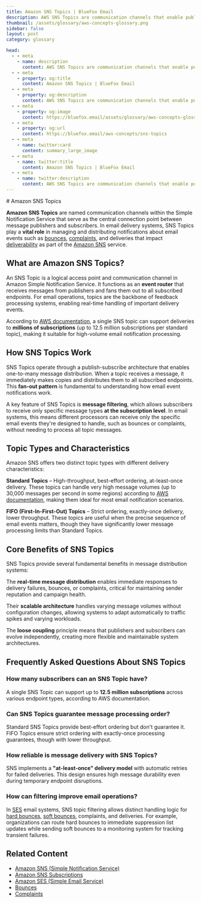 ```yaml
---
title: Amazon SNS Topics | BlueFox Email
description: AWS SNS Topics are communication channels that enable publishers to distribute messages to multiple subscribers through Amazon's Simple Notification Service, critical for email event processing.
thumbnail: /assets/glossary/aws-concepts-glossary.png
sidebar: false
layout: post
category: glossary

head:
  - - meta
    - name: description
      content: AWS SNS Topics are communication channels that enable publishers to distribute messages to multiple subscribers through Amazon's Simple Notification Service, critical for email event processing.
  - - meta
    - property: og:title
      content: Amazon SNS Topics | BlueFox Email
  - - meta
    - property: og:description
      content: AWS SNS Topics are communication channels that enable publishers to distribute messages to multiple subscribers through Amazon's Simple Notification Service, critical for email event processing.
  - - meta
    - property: og:image
      content: https://bluefox.email/assets/glossary/aws-concepts-glossary.png
  - - meta
    - property: og:url
      content: https://bluefox.email/aws-concepts/sns-topics
  - - meta
    - name: twitter:card
      content: summary_large_image
  - - meta
    - name: twitter:title
      content: Amazon SNS Topics | BlueFox Email
  - - meta
    - name: twitter:description
      content: AWS SNS Topics are communication channels that enable publishers to distribute messages to multiple subscribers through Amazon's Simple Notification Service, critical for email event processing.
---
```

<GlossaryNavigation />
# Amazon SNS Topics

**Amazon SNS Topics** are named communication channels within the Simple Notification Service that serve as the central connection point between message publishers and subscribers. In email delivery systems, SNS Topics play a **vital role** in managing and distributing notifications about email events such as [bounces](/email-sending-concepts/bounces), [complaints](/email-sending-concepts/complaints), and deliveries that impact [deliverability](/email-sending-concepts/deliverability) as part of the [Amazon SNS](/aws-concepts/aws-sns) service.

## What are Amazon SNS Topics?

An SNS Topic is a logical access point and communication channel in Amazon Simple Notification Service. It functions as an **event router** that receives messages from publishers and fans them out to all subscribed endpoints. For email operations, topics are the backbone of feedback processing systems, enabling real-time handling of important delivery events.

According to [AWS documentation](https://docs.aws.amazon.com/general/latest/gr/sns.html), a single SNS topic can support deliveries to **millions of subscriptions** (up to 12.5 million subscriptions per standard topic), making it suitable for high-volume email notification processing.

## How SNS Topics Work

SNS Topics operate through a publish-subscribe architecture that enables one-to-many message distribution. When a topic receives a message, it immediately makes copies and distributes them to all subscribed endpoints. This **fan-out pattern** is fundamental to understanding how email event notifications work.

A key feature of SNS Topics is **message filtering**, which allows subscribers to receive only specific message types **at the subscription level**. In email systems, this means different processors can receive only the specific email events they're designed to handle, such as bounces or complaints, without needing to process all topic messages.

## Topic Types and Characteristics

Amazon SNS offers two distinct topic types with different delivery characteristics:

**Standard Topics** – High-throughput, best-effort ordering, at-least-once delivery. These topics can handle very high message volumes (up to 30,000 messages per second in some regions) according to [AWS documentation](https://docs.aws.amazon.com/general/latest/gr/sns.html#sns-quotas), making them ideal for most email notification scenarios.

**FIFO (First-In-First-Out) Topics** – Strict ordering, exactly-once delivery, lower throughput. These topics are useful when the precise sequence of email events matters, though they have significantly lower message processing limits than Standard Topics.

## Core Benefits of SNS Topics

SNS Topics provide several fundamental benefits in message distribution systems:

The **real-time message distribution** enables immediate responses to delivery failures, bounces, or complaints, critical for maintaining sender reputation and campaign health.

Their **scalable architecture** handles varying message volumes without configuration changes, allowing systems to adapt automatically to traffic spikes and varying workloads.

The **loose coupling** principle means that publishers and subscribers can evolve independently, creating more flexible and maintainable system architectures.

## Frequently Asked Questions About SNS Topics

### How many subscribers can an SNS Topic have?

A single SNS Topic can support up to **12.5 million subscriptions** across various endpoint types, according to AWS documentation.

### Can SNS Topics guarantee message processing order?

Standard SNS Topics provide best-effort ordering but don't guarantee it. FIFO Topics ensure strict ordering with exactly-once processing guarantees, though with lower throughput.

### How reliable is message delivery with SNS Topics?

SNS implements a **"at-least-once" delivery model** with automatic retries for failed deliveries. This design ensures high message durability even during temporary endpoint disruptions.

### How can filtering improve email operations?

In [SES](/aws-concepts/aws-ses) email systems, SNS topic filtering allows distinct handling logic for [hard bounces](/email-sending-concepts/hard-bounce), [soft bounces](/email-sending-concepts/soft-bounce), complaints, and deliveries. For example, organizations can route hard bounces to immediate suppression list updates while sending soft bounces to a monitoring system for tracking transient failures.

## Related Content

- [Amazon SNS (Simple Notification Service)](/aws-concepts/sns)
- [Amazon SNS Subscriptions](/aws-concepts/sns-subscription)
- [Amazon SES (Simple Email Service)](/aws-concepts/ses)
- [Bounces](/email-sending-concepts/bounces)
- [Complaints](/email-sending-concepts/complaints)

<GlossaryCTA />
